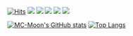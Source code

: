 [![Hits](https://hits.seeyoufarm.com/api/count/incr/badge.svg?url=https%3A%2F%2Fgithub.com%2FMC-Moon&count_bg=%2379C83D&title_bg=%23555555&icon=&icon_color=%23E7E7E7&title=hits&edge_flat=false)](https://hits.seeyoufarm.com)
<img src="https://img.shields.io/badge/Ubuntu-E95420?style=flat-square&logo=Ubuntu&logoColor=white"/> <img src="https://img.shields.io/badge/ROS-007396?style=flat-square&logo=ROS&logoColor=white"/> <img src="https://img.shields.io/badge/C++-00599C?style=flat-square&logo=C%2B%2B&logoColor=white"/> <img src="https://img.shields.io/badge/Python-3776AB?style=flat-square&logo=Python&logoColor=white"/> <img src="https://img.shields.io/badge/Docker-2496ED?style=flat-square&logo=Docker&logoColor=white"/>

[![MC-Moon's GitHub stats](https://github-readme-stats-git-masterorgs-github-readme-stats-team.vercel.app/api?username=MC-Moon&count_private=true&show_icons=true&theme=algolia&include_orgs=true)](https://github.com/MC-Moon)
[![Top Langs](https://github-readme-stats.vercel.app/api/top-langs/?username=MC-Moon&layout=donut&theme=algolia)](https://github.com/MC-Moon)

